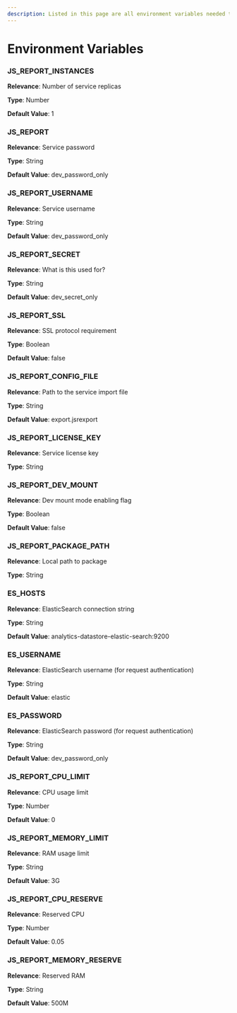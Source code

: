 ```yaml
---
description: Listed in this page are all environment variables needed to run JS Report.
---
```


# Environment Variables

### JS\_REPORT\_INSTANCES

**Relevance**: Number of service replicas&#x20;

**Type**: Number

**Default Value**: 1

### JS\_REPORT

**Relevance**: Service password

**Type**: String

**Default Value**: dev\_password\_only

### JS\_REPORT\_USERNAME

**Relevance**: Service username

**Type**: String

**Default Value**: dev\_password\_only

### JS\_REPORT\_SECRET

**Relevance**: What is this used for?

**Type**: String

**Default Value**: dev\_secret\_only

### &#x20;JS\_REPORT\_SSL

**Relevance**: SSL protocol requirement

**Type**: Boolean

**Default Value**: false&#x20;

### JS\_REPORT\_CONFIG\_FILE

**Relevance**: Path to the service import file

**Type**: String

**Default Value**: export.jsrexport&#x20;

### JS\_REPORT\_LICENSE\_KEY

**Relevance**: Service license key

**Type**: String

### JS\_REPORT\_DEV\_MOUNT

**Relevance**: Dev mount mode enabling flag

**Type**: Boolean

**Default Value**: false

### JS\_REPORT\_PACKAGE\_PATH

**Relevance**: Local path to package

**Type**: String

### ES\_HOSTS

**Relevance**: ElasticSearch connection string

**Type**: String

**Default Value**: analytics-datastore-elastic-search:9200

### ES\_USERNAME

**Relevance**: ElasticSearch username (for request authentication)

**Type**: String

**Default Value**: elastic

### ES\_PASSWORD

**Relevance**: ElasticSearch password (for request authentication)

**Type**: String

**Default Value**: dev\_password\_only

### JS\_REPORT\_CPU\_LIMIT

**Relevance**: CPU usage limit

**Type**: Number

**Default Value**: 0

### JS\_REPORT\_MEMORY\_LIMIT

**Relevance**: RAM usage limit

**Type**: String

**Default Value**: 3G

### JS\_REPORT\_CPU\_RESERVE

**Relevance**: Reserved CPU

**Type**: Number

**Default Value**: 0.05

### JS\_REPORT\_MEMORY\_RESERVE

**Relevance**: Reserved RAM &#x20;

**Type**: String

**Default Value**: 500M
